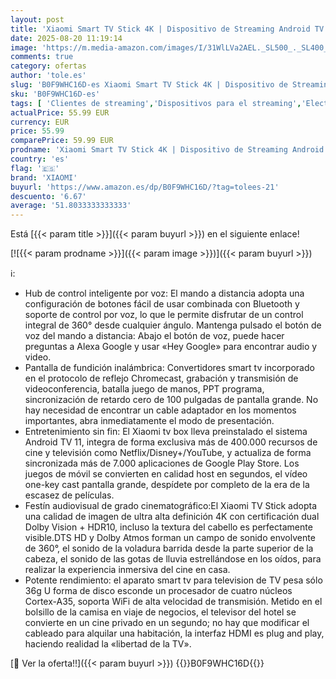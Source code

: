 ```yaml
---
layout: post
title: 'Xiaomi Smart TV Stick 4K | Dispositivo de Streaming Android TV 11 | 4K Ultra HD/Dolby Atmos/Dolby Vision | Mando a Distancia por Voz Alexa | Netflix/Prime Video/Disney+ Ready  Negro '
date: 2025-08-20 11:19:14
image: 'https://m.media-amazon.com/images/I/31WlLVa2AEL._SL500_._SL400_.jpg'
comments: true
category: ofertas
author: 'tole.es'
slug: 'B0F9WHC16D-es Xiaomi Smart TV Stick 4K | Dispositivo de Streaming...'
sku: 'B0F9WHC16D-es'
tags: [ 'Clientes de streaming','Dispositivos para el streaming','Electrónica','Equipos de audio y Hi-Fi','smart','tv','xiaomi','🇪🇸', ]
actualPrice: 55.99 EUR
currency: EUR
price: 55.99
comparePrice: 59.99 EUR
prodname: 'Xiaomi Smart TV Stick 4K | Dispositivo de Streaming Android TV 11 | 4K Ultra HD/Dolby Atmos/Dolby Vision | Mando a Distancia por Voz Alexa | Netflix/Prime Video/Disney+ Ready  Negro '
country: 'es'
flag: '🇪🇸'
brand: 'XIAOMI'
buyurl: 'https://www.amazon.es/dp/B0F9WHC16D/?tag=tolees-21'
descuento: '6.67'
average: '51.8033333333333'
---
```


Está [{{< param title >}}]({{< param buyurl >}}) en el siguiente enlace!

[![{{< param prodname >}}]({{< param image >}})]({{< param buyurl >}})

ℹ️:

- Hub de control inteligente por voz: El mando a distancia adopta una configuración de botones fácil de usar combinada con Bluetooth y soporte de control por voz, lo que le permite disfrutar de un control integral de 360° desde cualquier ángulo. Mantenga pulsado el botón de voz del mando a distancia: Abajo el botón de voz, puede hacer preguntas a Alexa Google y usar «Hey Google» para encontrar audio y video.
- Pantalla de fundición inalámbrica: Convertidores smart tv incorporado en el protocolo de reflejo Chromecast, grabación y transmisión de videoconferencia, batalla juego de manos, PPT programa, sincronización de retardo cero de 100 pulgadas de pantalla grande. No hay necesidad de encontrar un cable adaptador en los momentos importantes, abra inmediatamente el modo de presentación.
- Entretenimiento sin fin: El Xiaomi tv box lleva preinstalado el sistema Android TV 11, integra de forma exclusiva más de 400.000 recursos de cine y televisión como Netflix/Disney+/YouTube, y actualiza de forma sincronizada más de 7.000 aplicaciones de Google Play Store. Los juegos de móvil se convierten en calidad host en segundos, el vídeo one-key cast pantalla grande, despídete por completo de la era de la escasez de películas.
- Festín audiovisual de grado cinematográfico:El Xiaomi TV Stick adopta una calidad de imagen de ultra alta definición 4K con certificación dual Dolby Vision + HDR10, incluso la textura del cabello es perfectamente visible.DTS HD y Dolby Atmos forman un campo de sonido envolvente de 360°, el sonido de la voladura barrida desde la parte superior de la cabeza, el sonido de las gotas de lluvia estrellándose en los oídos, para realizar la experiencia inmersiva del cine en casa.
- Potente rendimiento: el aparato smart tv para television de TV pesa sólo 36g U forma de disco esconde un procesador de cuatro núcleos Cortex-A35, soporta WiFi de alta velocidad de transmisión. Metido en el bolsillo de la camisa en viaje de negocios, el televisor del hotel se convierte en un cine privado en un segundo; no hay que modificar el cableado para alquilar una habitación, la interfaz HDMI es plug and play, haciendo realidad la «libertad de la TV».

[🛒 Ver la oferta!!]({{< param buyurl >}})
{{<world>}}B0F9WHC16D{{</world>}}
